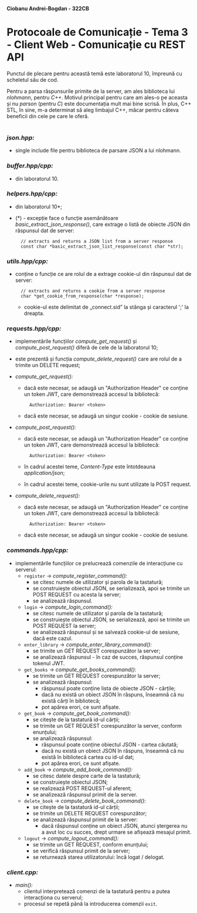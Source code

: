 **Ciobanu Andrei-Bogdan - 322CB**

# Protocoale de Comunicație - Tema 3 - Client Web - Comunicație cu REST API

Punctul de plecare pentru această temă este laboratorul 10, împreună cu
scheletul său de cod.

Pentru a parsa răspunsurile primite de la server, am ales biblioteca lui
*nlohmann*, pentru *C++*. Motivul principal pentru care am ales-o pe aceasta și
nu *parson* (pentru *C*) este documentația mult mai bine scrisă. În plus, C++
STL, în sine, m-a determinat să aleg limbajul C++, măcar pentru câteva beneficii
din cele pe care le oferă.
<br><br>

### *json.hpp:*

- single include file pentru biblioteca de parsare JSON a lui nlohmann.

### *buffer.hpp/cpp:*

- din laboratorul 10.

### *helpers.hpp/cpp:*

- din laboratorul 10*;
- (*) - excepție face o funcție asemănătoare *basic_extract_json_response()*,
care extrage o listă de obiecte JSON din răspunsul dat de server:

        // extracts and returns a JSON list from a server response
        const char *basic_extract_json_list_response(const char *str);

### *utils.hpp/cpp:*

- conține o funcție ce are rolul de a extrage cookie-ul din răspunsul dat de
server:

        // extracts and returns a cookie from a server response
        char *get_cookie_from_response(char *response);

    - cookie-ul este delimitat de „connect.sid” la stânga și caracterul ';' la
    dreapta.

### *requests.hpp/cpp:*

- implementările funcțiilor *compute_get_request()* și *compute_post_request()*
diferă de cele de la laboratorul 10;
- este prezentă și funcția *compute_delete_request()* care are rolul de a
trimite un DELETE request;
- *compute_get_request():*
    - dacă este necesar, se adaugă un "Authorization Header" ce conține un token
    JWT, care demonstrează accesul la bibliotecă:

            Authorization: Bearer <token>

    - dacă este necesar, se adaugă un singur cookie - cookie de sesiune.

- *compute_post_request():*
    - dacă este necesar, se adaugă un "Authorization Header" ce conține un token
    JWT, care demonstrează accesul la bibliotecă:

            Authorization: Bearer <token>

    - în cadrul acestei teme, *Content-Type* este întotdeauna
    *application/json*;

    - în cadrul acestei teme, cookie-urile nu sunt utilizate la POST request.

- *compute_delete_request():*
    - dacă este necesar, se adaugă un "Authorization Header" ce conține un token
    JWT, care demonstrează accesul la bibliotecă:

            Authorization: Bearer <token>

    - dacă este necesar, se adaugă un singur cookie - cookie de sesiune.

### *commands.hpp/cpp:*

- implementările funcțiilor ce prelucrează comenzile de interacțiune cu
serverul:
    - `register` -> *compute_register_command():*
        - se citesc numele de utilizator și parola de la tastatură;
        - se construiește obiectul JSON, se serializează, apoi se trimite un
        POST REQUEST cu acesta la server;
        - se analizează răspunsul.
    - `login` -> *compute_login_command():*
        - se citesc numele de utilizator și parola de la tastatură;
        - se construiește obiectul JSON, se serializează, apoi se trimite un
        POST REQUEST la server;
        - se analizează răspunsul și se salvează cookie-ul de sesiune, dacă este
        cazul.
    - `enter_library` -> *compute_enter_library_command():*
        - se trimite un GET REQUEST corespunzător la server;
        - se analizează răspunsul - în caz de succes, răspunsul conține tokenul
        JWT.
    - `get_books` -> *compute_get_books_command():*
        - se trimite un GET REQUEST corespunzător la server;
        - se analizează răspunsul:
            - răspunsul poate conține lista de obiecte JSON - cărțile;
            - dacă nu există un obiect JSON în răspuns, înseamnă că nu există
            cărți în bibliotecă;
            - pot apărea erori, ce sunt afișate.
    - `get_book` -> *compute_get_book_command():*
        - se citește de la tastatură id-ul cărții;
        - se trimite un GET REQUEST corespunzător la server, conform enunțului;
        - se analizează răspunsul:
            - răspunsul poate conține obiectul JSON - cartea căutată;
            - dacă nu există un obiect JSON în răspuns, înseamnă că nu există în
            bibliotecă cartea cu id-ul dat;
            - pot apărea erori, ce sunt afișate.
    - `add_book` -> *compute_add_book_command():*
        - se citesc datele despre carte de la tastatură;
        - se construiește obiectul JSON;
        - se realizează POST REQUEST-ul aferent;
        - se analizează răspunsul primit de la server.
    - `delete_book` -> *compute_delete_book_command():*
        - se citește de la tastatură id-ul cărții;
        - se trimite un DELETE REQUEST corespunzător;
        - se analizează răspunsul primit de la server:
            - dacă răspunsul conține un obiect JSON, atunci ștergerea nu a avut
            loc cu succes, drept urmare se afișează mesajul primit.
    - `logout` -> *compute_logout_command():*
        - se trimite un GET REQUEST, conform enunțului;
        - se verifică răspunsul primit de la server;
        - se returnează starea utilizatorului: încă logat / delogat.

### *client.cpp:*

- *main():*
    - clientul interpretează comenzi de la tastatură pentru a putea interacționa
    cu serverul;
    - procesul se repetă până la introducerea comenzii `exit`.
